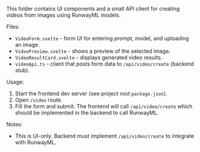 This folder contains UI components and a small API client for creating videos from images using RunwayML models.

Files:

- `VideoForm.svelte` - form UI for entering prompt, model, and uploading an image.
- `VideoPreview.svelte` - shows a preview of the selected image.
- `VideoResultCard.svelte` - displays generated video results.
- `videoApi.ts` - client that posts form data to `/api/video/create` (backend stub).

Usage:

1. Start the frontend dev server (see project root `package.json`).
2. Open `/video` route.
3. Fill the form and submit. The frontend will call `/api/video/create` which should be implemented in the backend to call RunwayML.

Notes:

- This is UI-only. Backend must implement `/api/video/create` to integrate with RunwayML.
